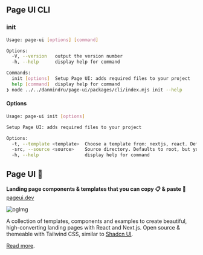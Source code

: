 ## Page UI CLI

### init
```bash
Usage: page-ui [options] [command]

Options:
  -V, --version   output the version number
  -h, --help      display help for command

Commands:
  init [options]  Setup Page UI: adds required files to your project
  help [command]  display help for command
❯ node ../../danmindru/page-ui/packages/cli/index.mjs init --help

```

#### Options
```bash
Usage: page-ui init [options]

Setup Page UI: adds required files to your project

Options:
  -t, --template <template>  Choose a template from: nextjs, react. Default: nextjs (default: "nextjs")
  -src, --source <source>    Source directory. Defaults to root, but you might be using "src". (default: "")
  -h, --help                 display help for command
```

## Page UI 📃
**Landing page components & templates that you can copy 📋 & paste 🍝**<br/>
[pageui.dev](https://pageui.dev)

![ogImg](https://github.com/danmindru/page-ui/assets/1515742/f750b862-360e-467d-b00b-f3435fcb1ef9)

A collection of templates, components and examples to create beautiful,
high-converting landing pages with React and Next.js. Open source & themeable
with Tailwind CSS, similar to [Shadcn UI](https://ui.shadcn.com/).

[Read more](https://pageui.dev/docs/introduction).
